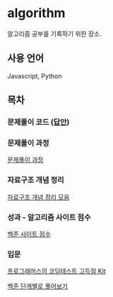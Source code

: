# algorithm

알고리즘 공부를 기록하기 위한 장소.

## 사용 언어

Javascript, Python

## 목차

### 문제풀이 코드 ([답안](https://github.com/jowoojun/algorithm/src))



### 문제풀이 과정

[문제풀이 과정](https://jun0127.tistory.com/category/IT/Programmers)

### 자료구조 개념 정리

[자료구조 개념 정리 모음](https://jun0127.tistory.com/category/IT/%EC%9E%90%EB%A3%8C%EA%B5%AC%EC%A1%B0)

### 성과 - 알고리즘 사이트 점수

[백준 사이트 점수](https://solved.ac/profile/jowoojun)

### 입문

[프로그래머스의 코딩테스트 고득점 Kit](https://programmers.co.kr/learn/challenges)

[백준 단계별로 풀어보기](https://www.acmicpc.net/step)